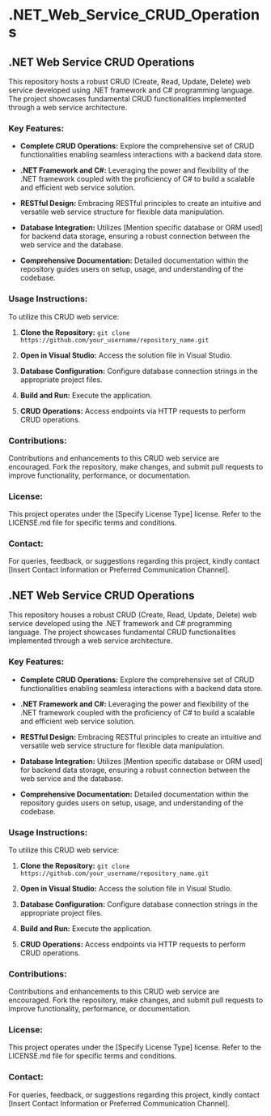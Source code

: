 # .NET_Web_Service_CRUD_Operations
## .NET Web Service CRUD Operations

This repository hosts a robust CRUD (Create, Read, Update, Delete) web service developed using .NET framework and C# programming language. The project showcases fundamental CRUD functionalities implemented through a web service architecture.

### Key Features:

- **Complete CRUD Operations:** Explore the comprehensive set of CRUD functionalities enabling seamless interactions with a backend data store.
  
- **.NET Framework and C#:** Leveraging the power and flexibility of the .NET framework coupled with the proficiency of C# to build a scalable and efficient web service solution.

- **RESTful Design:** Embracing RESTful principles to create an intuitive and versatile web service structure for flexible data manipulation.

- **Database Integration:** Utilizes [Mention specific database or ORM used] for backend data storage, ensuring a robust connection between the web service and the database.

- **Comprehensive Documentation:** Detailed documentation within the repository guides users on setup, usage, and understanding of the codebase.

### Usage Instructions:

To utilize this CRUD web service:

1. **Clone the Repository:** `git clone https://github.com/your_username/repository_name.git`
  
2. **Open in Visual Studio:** Access the solution file in Visual Studio.
  
3. **Database Configuration:** Configure database connection strings in the appropriate project files.
  
4. **Build and Run:** Execute the application.
  
5. **CRUD Operations:** Access endpoints via HTTP requests to perform CRUD operations.

### Contributions:

Contributions and enhancements to this CRUD web service are encouraged. Fork the repository, make changes, and submit pull requests to improve functionality, performance, or documentation.

### License:

This project operates under the [Specify License Type] license. Refer to the LICENSE.md file for specific terms and conditions.

### Contact:

For queries, feedback, or suggestions regarding this project, kindly contact [Insert Contact Information or Preferred Communication Channel].



## .NET Web Service CRUD Operations

This repository houses a robust CRUD (Create, Read, Update, Delete) web service developed using the .NET framework and C# programming language. The project showcases fundamental CRUD functionalities implemented through a web service architecture.

### Key Features:

- **Complete CRUD Operations:** Explore the comprehensive set of CRUD functionalities enabling seamless interactions with a backend data store.
  
- **.NET Framework and C#:** Leveraging the power and flexibility of the .NET framework coupled with the proficiency of C# to build a scalable and efficient web service solution.

- **RESTful Design:** Embracing RESTful principles to create an intuitive and versatile web service structure for flexible data manipulation.

- **Database Integration:** Utilizes [Mention specific database or ORM used] for backend data storage, ensuring a robust connection between the web service and the database.

- **Comprehensive Documentation:** Detailed documentation within the repository guides users on setup, usage, and understanding of the codebase.

### Usage Instructions:

To utilize this CRUD web service:

1. **Clone the Repository:** `git clone https://github.com/your_username/repository_name.git`
  
2. **Open in Visual Studio:** Access the solution file in Visual Studio.
  
3. **Database Configuration:** Configure database connection strings in the appropriate project files.
  
4. **Build and Run:** Execute the application.
  
5. **CRUD Operations:** Access endpoints via HTTP requests to perform CRUD operations.

### Contributions:

Contributions and enhancements to this CRUD web service are encouraged. Fork the repository, make changes, and submit pull requests to improve functionality, performance, or documentation.

### License:

This project operates under the [Specify License Type] license. Refer to the LICENSE.md file for specific terms and conditions.

### Contact:

For queries, feedback, or suggestions regarding this project, kindly contact [Insert Contact Information or Preferred Communication Channel].

